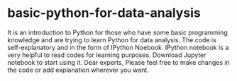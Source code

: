 # basic-python-for-data-analysis
It is an introduction to Python for those who have some basic programming knowledge and are trying to learn Python for data analysis.
The code is self-explanatory and in the form of IPython Noebook. IPython notebook is a very helpful to read codes for learning purposes. Download Jupyter notebook to start using it. 
Dear experts, Please feel free to make changes in the code or add explanation wherever you want.
